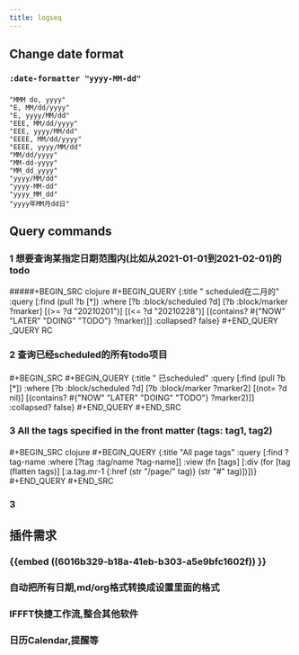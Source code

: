 ```yaml
---
title: logseq
---
```


## Change date format
### `:date-formatter "yyyy-MM-dd"`
###
```
"MMM do, yyyy"
"E, MM/dd/yyyy"
"E, yyyy/MM/dd"
"EEE, MM/dd/yyyy"
"EEE, yyyy/MM/dd"
"EEEE, MM/dd/yyyy"
"EEEE, yyyy/MM/dd"
"MM/dd/yyyy"
"MM-dd-yyyy"
"MM_dd_yyyy"
"yyyy/MM/dd"
"yyyy-MM-dd"
"yyyy_MM_dd"
"yyyy年MM月dd日"
```
## Query commands
### 1 想要查询某指定日期范围内(比如从2021-01-01到2021-02-01)的todo
#####+BEGIN_SRC clojure
#+BEGIN_QUERY
{:title " scheduled在二月的"
:query [:find (pull ?b [*])
        :where
        [?b :block/scheduled ?d]
        [?b :block/marker ?marker]
        [(>= ?d "20210201")]
        [(<= ?d "20210228")]
        [(contains? #{"NOW" "LATER" "DOING" "TODO"} ?marker)]]
:collapsed? false}
#+END_QUERY
_QUERY
RC
### 2 查询已经scheduled的所有todo项目
####
#+BEGIN_SRC 
#+BEGIN_QUERY
{:title " 已scheduled"
:query [:find (pull ?b [*])
:where
[?b :block/scheduled ?d]
[?b :block/marker ?marker2]
[(not= ?d nil)]
[(contains? #{"NOW" "LATER" "DOING" "TODO"} ?marker2)]]
:collapsed? false}
#+END_QUERY
#+END_SRC
### 3 All the tags specified in the front matter (tags: tag1, tag2)
####
#+BEGIN_SRC clojure
#+BEGIN_QUERY
{:title "All page tags"
:query [:find ?tag-name
        :where
        [?tag :tag/name ?tag-name]]
:view (fn [tags]
        [:div
         (for [tag (flatten tags)]
           [:a.tag.mr-1 {:href (str "/page/" tag)}
            (str "#" tag)])])}
#+END_QUERY
#+END_SRC
### 3
## 插件需求
### {{embed ((6016b329-b18a-41eb-b303-a5e9bfc1602f)) }}
### 自动把所有日期,md/org格式转换成设置里面的格式
### IFFFT快捷工作流,整合其他软件
### 日历Calendar,提醒等
##
##
##
